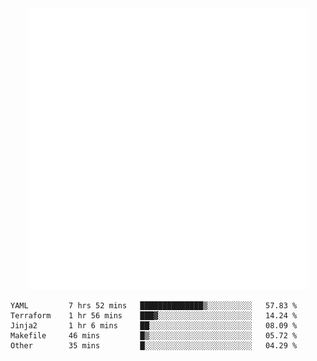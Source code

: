<div align="center">
    <a href="https://konst.fish">
        <img src="https://raw.githubusercontent.com/konstfish/konstfish/master/fish.svg" alt="Logo" width="450"/>
    </a>
</div>

<!--START_SECTION:waka-->

```text
YAML         7 hrs 52 mins   ██████████████▒░░░░░░░░░░   57.83 %
Terraform    1 hr 56 mins    ███▓░░░░░░░░░░░░░░░░░░░░░   14.24 %
Jinja2       1 hr 6 mins     ██░░░░░░░░░░░░░░░░░░░░░░░   08.09 %
Makefile     46 mins         █▒░░░░░░░░░░░░░░░░░░░░░░░   05.72 %
Other        35 mins         █░░░░░░░░░░░░░░░░░░░░░░░░   04.29 %
```

<!--END_SECTION:waka-->
